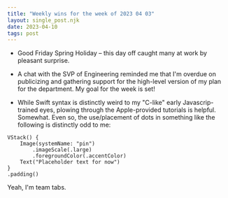 ```yaml
---
title: "Weekly wins for the week of 2023 04 03"
layout: single_post.njk
date: 2023-04-10
tags: post
---
```


- Good Friday Spring Holiday – this day off caught many at work by pleasant surprise.

- A chat with the SVP of Engineering reminded me that I'm overdue on publicizing and gathering support for the high-level version of my plan for the department. My goal for the week is set!

- While Swift syntax is distinctly weird to my "C-like" early Javascrip-trained eyes, plowing through the Apple-provided tutorials is helpful. Somewhat. Even so, the use/placement of dots in something like the following is distinctly odd to me:

```
VStack() {
	Image(systemName: "pin")
		.imageScale(.large)
		.foregroundColor(.accentColor)
	Text("Placeholder text for now")
}
.padding()
```

Yeah, I'm team tabs.
